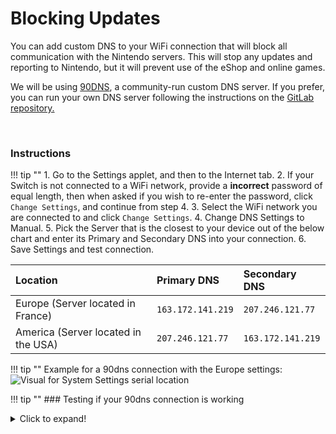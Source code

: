 # Blocking Updates

You can add custom DNS to your WiFi connection that will block all communication with the Nintendo servers. This will stop any updates and reporting to Nintendo, but it will prevent use of the eShop and online games.

We will be using [90DNS](https://gitlab.com/a/90dns), a community-run custom DNS server. If you prefer, you can run your own DNS server following the instructions on the [GitLab repository.](https://gitlab.com/a/90dns/blob/master/SELFHOST.md)

&nbsp;

### Instructions

!!! tip ""
    1. Go to the Settings applet, and then to the Internet tab.
    2. If your Switch is not connected to a WiFi network, provide a **incorrect** password of equal length, then when asked if you wish to re-enter the password, click `Change Settings`, and continue from step 4.
    3. Select the WiFi network you are connected to and click `Change Settings`.
    4. Change DNS Settings to Manual.
    5. Pick the Server that is the closest to your device out of the below chart and      enter its Primary and Secondary DNS into your connection.
    6. Save Settings and test connection.
   
| Location                              | Primary DNS         | Secondary DNS       |
|:--------------------------------------|:--------------------|:--------------------|
| Europe (Server located in France)     | `163.172.141.219`   | `207.246.121.77`    |
| America (Server located in the USA)   | `207.246.121.77`    | `163.172.141.219`   |


!!! tip ""
    Example for a 90dns connection with the Europe settings:
    ![Visual for System Settings serial location](../extras/img/blocking_updates.png)

!!! tip ""
    ### Testing if your 90dns connection is working
    <details>
        <summary>Click to expand!</summary>

    !!! tip ""
        1. Download the latest release of the [90dns Tester](https://github.com/meganukebmp/Switch_90DNS_tester/releases)
        2. Place the `Switch_90DNS_tester.nro` in the `switch` folder on your SD
        3. Enter the homebrew menu and run the 90dns Tester
        4. After the test finished it should look similar to the below picture, with every `nintendo` domain being blocked

    !!! tip ""
        ![tester example](../extras/img/90dns_tester_switch.jpg)

</details>
